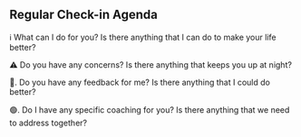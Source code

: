 Regular Check-in Agenda
--------------------------------
ℹ️  What can I do for you? 
Is there anything that I can do to make your life better? 

⚠️  Do you have any concerns?
Is there anything that keeps you up at night? 

📢. Do you have any feedback for me? 
Is there anything that I could do better?

🟢. Do I have any specific coaching for you? 
Is there anything that we need to address together?


